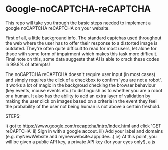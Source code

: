 # Google-noCAPTCHA-reCAPTCHA

This repo will take you through the basic steps needed to implement a google noCAPTCHA reCAPTCHA on your website.

First of all, a little background info. The standard captchas used throughout the web where the user has to offer their response
to a distorted image is outdated. They're often quite difficult to read for most users, let alone for thsoe with some form of
impairment which makes this task more difficult. Final note on this, some data suggests that AI is able to crack these codes
in 99.8% of attempts!

The noCAPTCHA reCAPTCHA doesn't require user input (in most cases) and simply requires the click of a checkbox to confirm 
'you are not a robot'. It works a lot of magic in the backgroud checking the browser behaviour (key events, mouse events etc.)
to distinguish as to whether you are a robot or a human. It also has the ability to add an extra layer of validation by
making the user click on images based on a criteria in the event they feel the probability of the user not being human is not above
a certain freshold.

STEPS:

i) got to https://www.google.com/recaptcha/intro/index.html and click 'GET reCAPTCHA'
ii) Sign in with a google accout.
iii) Add your label and domains (e.g. myNewWebsite and mynewwebsite.app/.dev...)
iv) At this point, you will be given a public API key, a private API key (for your eyes only!), a js <script> and finally
a <div> element. Good to go!
    
